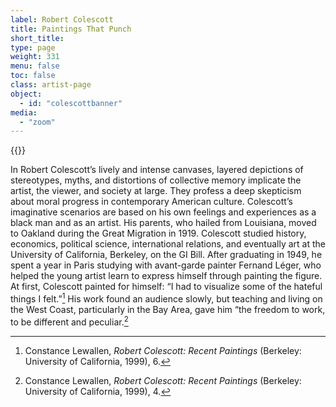 ```yaml
---
label: Robert Colescott
title: Paintings That Punch
short_title:
type: page
weight: 331
menu: false
toc: false
class: artist-page
object:
  - id: "colescottbanner"
media:
  - "zoom"
---
```

{{<q-figure id="colescottbanner">}}

In Robert Colescott’s lively and intense canvases, layered depictions of stereotypes, myths, and distortions of collective memory implicate the artist, the viewer, and society at large. They profess a deep skepticism about moral progress in contemporary American culture. Colescott’s imaginative scenarios are based on his own feelings and experiences as a black man and as an artist. His parents, who hailed from Louisiana, moved to Oakland during the Great Migration in 1919. Colescott studied history, economics, political science, international relations, and eventually art at the University of California, Berkeley, on the GI Bill. After graduating in 1949, he spent a year in Paris studying with avant-garde painter Fernand Léger, who helped the young artist learn to express himself through painting the figure. At first, Colescott painted for himself: “I had to visualize some of the hateful things I felt.”[^1] His work found an audience slowly, but teaching and living on the West Coast, particularly in the Bay Area, gave him “the freedom to work, to be different and peculiar.[^2]

[^1]: Constance Lewallen, *Robert Colescott: Recent Paintings* (Berkeley: University of California, 1999), 6.

[^2]: Constance Lewallen, *Robert Colescott: Recent Paintings* (Berkeley: University of California, 1999), 4.

